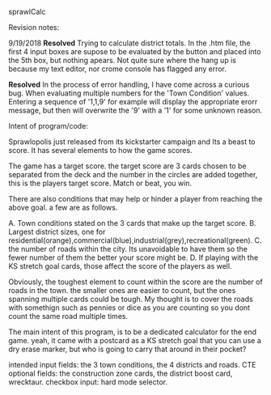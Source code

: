 sprawlCalc

Revision notes:

9/19/2018
**Resolved** Trying to calculate district totals.
In the .htm file, the first 4 input boxes are supose to be evaluated by the button and placed into the 5th box, but nothing apears. Not quite sure where the hang up is because my text editor, nor crome console has flagged any error.

**Resolved** In the process of error handling, I have come across a curious bug. When evaluating multiple numbers for the 'Town Condition' values.
Entering a sequence of '1,1,9' for example will display the appropriate erorr message, but then will overwrite the '9' with a '1' for some unknown reason.

Intent of program/code:

Sprawlopolis just released from its kickstarter campaign and Its a beast to score.
It has several elements to how the game scores.

The game has a target score. the target score are 3 cards chosen to be separated from the deck and the number in the circles are added together, this is the players target score. Match or beat, you win.

There are also conditions that may help or hinder a player from reaching the above goal.
a few are as follows.

A. Town conditions stated on the 3 cards that make up the target score.
B. Largest district sizes, one for residential(orange),commercial(blue),industrial(grey),recreational(green).
C. the number of roads within the city. Its unavoidable to have them so the fewer number of them the better your score might be.
D. If playing with the KS stretch goal cards, those affect the score of the players as well. 

Obviously, the toughest element to count within the score are the number of roads in the town. 
the smaller ones are easier to count, but the ones spanning multiple cards could be tough.
My thought is to cover the roads with somethign such as pennies or dice as you are counting so you dont count the same road multiple times.

The main intent of this program, is to be a dedicated calculator for the end game. yeah, it came with a
postcard as a KS stretch goal that you can use a dry erase marker, but who is going to carry that around in their pocket?

intended input fields: the 3 town conditions, the 4 districts and roads.
CTE optional fields: the construction zone cards, the district boost card, wrecktaur. 
checkbox input: hard mode selector.
